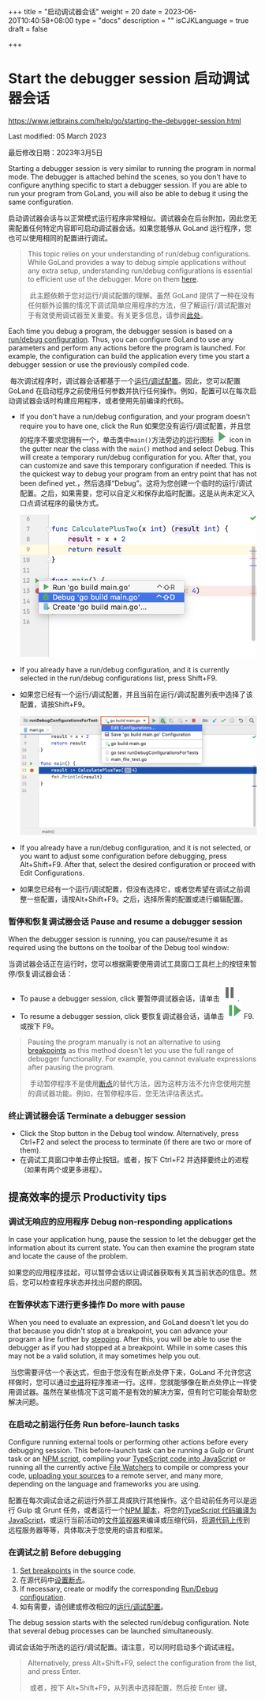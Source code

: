 +++
title = "启动调试器会话"
weight = 20
date = 2023-06-20T10:40:58+08:00
type = "docs"
description = ""
isCJKLanguage = true
draft = false

+++
# Start the debugger session﻿ 启动调试器会话

https://www.jetbrains.com/help/go/starting-the-debugger-session.html

Last modified: 05 March 2023

最后修改日期：2023年3月5日

Starting a debugger session is very similar to running the program in normal mode. The debugger is attached behind the scenes, so you don't have to configure anything specific to start a debugger session. If you are able to run your program from GoLand, you will also be able to debug it using the same configuration.

​	启动调试器会话与以正常模式运行程序非常相似。调试器会在后台附加，因此您无需配置任何特定内容即可启动调试器会话。如果您能够从 GoLand 运行程序，您也可以使用相同的配置进行调试。


> This topic relies on your understanding of run/debug configurations. While GoLand provides a way to debug simple applications without any extra setup, understanding run/debug configurations is essential to efficient use of the debugger. More on them [here](https://www.jetbrains.com/help/go/run-debug-configuration.html).
>
> ​	此主题依赖于您对运行/调试配置的理解。虽然 GoLand 提供了一种在没有任何额外设置的情况下调试简单应用程序的方法，但了解运行/调试配置对于有效使用调试器至关重要。有关更多信息，请参阅[此处](https://www.jetbrains.com/help/go/run-debug-configuration.html)。

Each time you debug a program, the debugger session is based on a [run/debug configuration](https://www.jetbrains.com/help/go/run-debug-configuration.html). Thus, you can configure GoLand to use any parameters and perform any actions before the program is launched. For example, the configuration can build the application every time you start a debugger session or use the previously compiled code.

​	每次调试程序时，调试器会话都基于一个[运行/调试配置](https://www.jetbrains.com/help/go/run-debug-configuration.html)。因此，您可以配置 GoLand 在启动程序之前使用任何参数并执行任何操作。例如，配置可以在每次启动调试器会话时构建应用程序，或者使用先前编译的代码。

- If you don't have a run/debug configuration, and your program doesn't require you to have one, click the Run 如果您没有运行/调试配置，并且您的程序不要求您拥有一个，单击类中`main()`方法旁边的运行图标 ![Run icon](StartTheDebuggerSession_img/app.runConfigurations.testState.run.svg) icon in the gutter near the class with the `main()` method and select Debug. This will create a temporary run/debug configuration for you. After that, you can customize and save this temporary configuration if needed. This is the quickest way to debug your program from an entry point that has not been defined yet.，然后选择“Debug”。这将为您创建一个临时的运行/调试配置。之后，如果需要，您可以自定义和保存此临时配置。这是从尚未定义入口点调试程序的最快方式。

  ![A menu appears on clicking the run button in the gutter](StartTheDebuggerSession_img/go_debug_run_menu.png)

- If you already have a run/debug configuration, and it is currently selected in the run/debug configurations list, press Shift+F9.

- 如果您已经有一个运行/调试配置，并且当前在运行/调试配置列表中选择了该配置，请按Shift+F9。

  ![The list of run/debug configurations on the toolbar](StartTheDebuggerSession_img/go_debug_configurations_menu.png)

- If you already have a run/debug configuration, and it is not selected, or you want to adjust some configuration before debugging, press Alt+Shift+F9. After that, select the desired configuration or proceed with Edit Configurations.

- 如果您已经有一个运行/调试配置，但没有选择它，或者您希望在调试之前调整一些配置，请按Alt+Shift+F9。之后，选择所需的配置或进行编辑配置。


### 暂停和恢复调试器会话 Pause and resume a debugger session﻿

When the debugger session is running, you can pause/resume it as required using the buttons on the toolbar of the Debug tool window:

​	当调试器会话正在运行时，您可以根据需要使用调试工具窗口工具栏上的按钮来暂停/恢复调试器会话： 

- To pause a debugger session, click 要暂停调试器会话，请单击 ![the Pause button](StartTheDebuggerSession_img/app.actions.pause.svg).
- To resume a debugger session, click 要恢复调试器会话，请单击 ![the Resume button](StartTheDebuggerSession_img/app.actions.resume.svg) F9.  或按下 F9。


> Pausing the program manually is not an alternative to using [breakpoints](https://www.jetbrains.com/help/go/using-breakpoints.html) as this method doesn't let you use the full range of debugger functionality. For example, you cannot evaluate expressions after pausing the program.
>
> ​	手动暂停程序不是使用[断点](https://www.jetbrains.com/help/go/using-breakpoints.html)的替代方法，因为这种方法不允许您使用完整的调试器功能。例如，在暂停程序后，您无法评估表达式。

### 终止调试器会话  Terminate a debugger session﻿

- Click the Stop button in the Debug tool window. Alternatively, press Ctrl+F2 and select the process to terminate (if there are two or more of them).
- 在调试工具窗口中单击停止按钮。或者，按下 Ctrl+F2 并选择要终止的进程（如果有两个或更多进程）。

## 提高效率的提示 Productivity tips﻿

### 调试无响应的应用程序 Debug non-responding applications

In case your application hung, pause the session to let the debugger get the information about its current state. You can then examine the program state and locate the cause of the problem.

​	如果您的应用程序挂起，可以暂停会话以让调试器获取有关其当前状态的信息。然后，您可以检查程序状态并找出问题的原因。

### 在暂停状态下进行更多操作 Do more with pause

When you need to evaluate an expression, and GoLand doesn't let you do that because you didn't stop at a breakpoint, you can advance your program a line further by [stepping](https://www.jetbrains.com/help/go/stepping-through-the-program.html#step-into). After this, you will be able to use the debugger as if you had stopped at a breakpoint. While in some cases this may not be a valid solution, it may sometimes help you out.

​	当您需要评估一个表达式，但由于您没有在断点处停下来，GoLand 不允许您这样做时，您可以通过[步进](https://www.jetbrains.com/help/go/stepping-through-the-program.html#step-into)将程序推进一行。这样，您就能够像在断点处停止一样使用调试器。虽然在某些情况下这可能不是有效的解决方案，但有时它可能会帮助您解决问题。

### 在启动之前运行任务 Run before-launch tasks

Configure running external tools or performing other actions before every debugging session. This before-launch task can be running a Gulp or Grunt task or an [NPM script](https://www.jetbrains.com/help/go/installing-and-removing-external-software-using-node-package-manager.html#ws_npm_run_as_before_launch_task), compiling your [TypeScript code into JavaScript](https://www.jetbrains.com/help/go/compiling-typescript-to-javascript.html) or running all the currently active [File Watchers](https://www.jetbrains.com/help/go/using-file-watchers.html) to compile or compress your code, [uploading your sources](https://www.jetbrains.com/help/go/uploading-and-downloading-files.html) to a remote server, and many more, depending on the language and frameworks you are using.

​	配置在每次调试会话之前运行外部工具或执行其他操作。这个启动前任务可以是运行 Gulp 或 Grunt 任务，或者运行一个[NPM 脚本](https://www.jetbrains.com/help/go/installing-and-removing-external-software-using-node-package-manager.html#ws_npm_run_as_before_launch_task)，将您的[TypeScript 代码编译为 JavaScript](https://www.jetbrains.com/help/go/compiling-typescript-to-javascript.html)，或运行当前活动的[文件监视器](https://www.jetbrains.com/help/go/using-file-watchers.html)来编译或压缩代码，[将源代码上传](https://www.jetbrains.com/help/go/uploading-and-downloading-files.html)到远程服务器等等，具体取决于您使用的语言和框架。



### 在调试之前  Before debugging﻿

1. [Set breakpoints](https://www.jetbrains.com/help/go/using-breakpoints.html#set-line-breakpoint) in the source code.
2. 在源代码中[设置断点](https://www.jetbrains.com/help/go/using-breakpoints.html#set-line-breakpoint)。
3. If necessary, create or modify the corresponding [Run/Debug configuration](https://www.jetbrains.com/help/go/run-debug-configuration.html).
4. 如有需要，请创建或修改相应的[运行/调试配置](https://www.jetbrains.com/help/go/run-debug-configuration.html)。

The debug session starts with the selected run/debug configuration. Note that several debug processes can be launched simultaneously.

​	调试会话始于所选的运行/调试配置。请注意，可以同时启动多个调试进程。


> Alternatively, press Alt+Shift+F9, select the configuration from the list, and press Enter.
>
> ​	或者，按下 Alt+Shift+F9，从列表中选择配置，然后按 Enter 键。